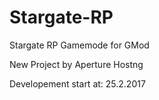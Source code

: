 # Stargate-RP
Stargate RP Gamemode for GMod


New Project by Aperture Hostng

Developement start at: 25.2.2017
